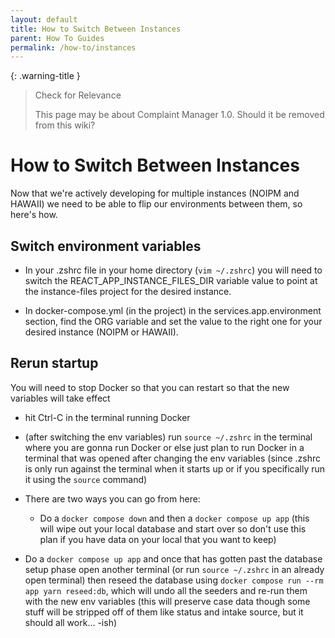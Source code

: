 ```yaml
---
layout: default
title: How to Switch Between Instances
parent: How To Guides
permalink: /how-to/instances
---
```


{: .warning-title }
> Check for Relevance
>
> This page may be about Complaint Manager 1.0. Should it be removed from this wiki?

# How to Switch Between Instances

Now that we're actively developing for multiple instances (NOIPM and HAWAII) we need to be able to flip our environments between them, so here's how.

## Switch environment variables

- In your .zshrc file in your home directory (`vim ~/.zshrc`) you will need to switch the REACT_APP_INSTANCE_FILES_DIR variable value to point at the instance-files project for the desired instance.

- In docker-compose.yml (in the project) in the services.app.environment section, find the ORG variable and set the value to the right one for your desired instance (NOIPM or HAWAII).

## Rerun startup

You will need to stop Docker so that you can restart so that the new variables will take effect

- hit Ctrl-C in the terminal running Docker

- (after switching the env variables) run `source ~/.zshrc` in the terminal where you are gonna run Docker or else just plan to run Docker in a terminal that was opened after changing the env variables (since .zshrc is only run against the terminal when it starts up or if you specifically run it using the `source` command)

- There are two ways you can go from here:

  - Do a `docker compose down` and then a `docker compose up app` (this will wipe out your local database and start over so don't use this plan if you have data on your local that you want to keep)

- Do a `docker compose up app` and once that has gotten past the database setup phase open another terminal (or run `source ~/.zshrc` in an already open terminal) then reseed the database using `docker compose run --rm app yarn reseed:db`, which will undo all the seeders and re-run them with the new env variables (this will preserve case data though some stuff will be stripped off of them like status and intake source, but it should all work... -ish)